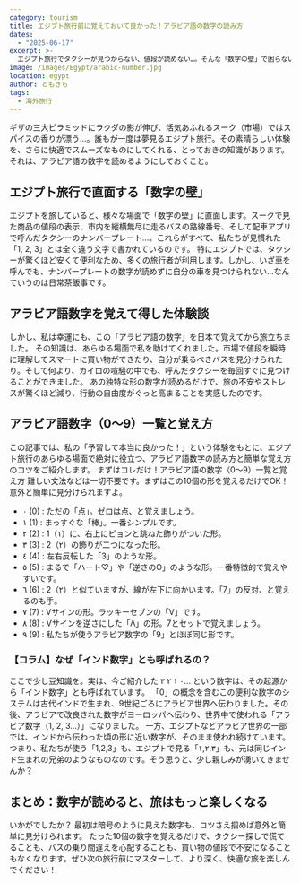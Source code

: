 ```yaml
---
category: tourism
title: エジプト旅行前に覚えておいて良かった！アラビア語の数字の読み方
dates:
  - "2025-06-17"
excerpt: >-
  エジプト旅行でタクシーが見つからない、値段が読めない…。そんな「数字の壁」で困らないために、出発前にアラビア語数字を覚えてみませんか？この記事では、旅行が驚くほど快適になるアラビア語数字（0〜9）の読み方と、簡単な覚え方のコツを体験談と共に解説します。これで旅の不安を解消し、もっとスムーズにエジプトを楽しみましょう！
image: /images/Egypt/arabic-number.jpg
location: egypt
author: ともきち
tags:
  - 海外旅行
---
```


ギザの三大ピラミッドにラクダの影が伸び、活気あふれるスーク（市場）ではスパイスの香りが漂う…。誰もが一度は夢見るエジプト旅行。その素晴らしい体験を、さらに快適でスムーズなものにしてくれる、とっておきの知識があります。
それは、アラビア語の数字を読めるようにしておくこと。

## エジプト旅行で直面する「数字の壁」

エジプトを旅していると、様々な場面で「数字の壁」に直面します。スークで見た商品の値段の表示、市内を縦横無尽に走るバスの路線番号、そして配車アプリで呼んだタクシーのナンバープレート…。これらがすべて、私たちが見慣れた「1, 2, 3」とは全く違う文字で書かれているのです。
特にエジプトでは、タクシーが驚くほど安くて便利なため、多くの旅行者が利用します。しかし、いざ車を呼んでも、ナンバープレートの数字が読めずに自分の車を見つけられない…なんていうのは日常茶飯事です。

## アラビア語数字を覚えて得した体験談

しかし、私は幸運にも、この「アラビア語の数字」を日本で覚えてから旅立ちました。
その知識は、あらゆる場面で私を助けてくれました。市場で値段を瞬時に理解してスマートに買い物ができたり、自分が乗るべきバスを見分けられたり。そして何より、カイロの喧騒の中でも、呼んだタクシーを毎回すぐに見つけることができました。
あの独特な形の数字が読めるだけで、旅の不安やストレスが驚くほど減り、行動の自由度がぐっと高まることを実感したのです。

## アラビア語数字（0〜9）一覧と覚え方

この記事では、私の「予習して本当に良かった！」という体験をもとに、エジプト旅行のあらゆる場面で絶対に役立つ、アラビア語数字の読み方と簡単な覚え方のコツをご紹介します。
まずはコレだけ！アラビア語の数字（0〜9）一覧と覚え方
難しい文法などは一切不要です。まずはこの10個の形を覚えるだけでOK！意外と簡単に見分けられますよ。

- ٠ (0) : ただの「点」。ゼロは点、と覚えましょう。
- ١ (1) : まっすぐな「棒」。一番シンプルです。
- ٢ (2) : 1（١）に、右上にピョンと跳ねた飾りがついた形。
- ٣ (3) : 2（٢）の飾りが二つになった形。
- ٤ (4) : 左右反転した「3」のような形。
- ٥ (5) : まるで「ハート♡」や「逆さのO」のような形。一番特徴的で覚えやすいです。
- ٦ (6) : 2（٢）と似ていますが、線が左下に向かいます。「7」の反対、と覚えるのも手。
- ٧ (7) : Vサインの形。ラッキーセブンの「V」です。
- ٨ (8) : Vサインを逆さにした「Λ」の形。7とセットで覚えましょう。
- ٩ (9) : 私たちが使うアラビア数字の「9」とほぼ同じ形です。

### 【コラム】なぜ「インド数字」とも呼ばれるの？

ここで少し豆知識を。実は、今ご紹介した ٠ ١ ٢ ٣… という数字は、その起源から「インド数字」とも呼ばれています。
「0」の概念を含むこの便利な数字のシステムは古代インドで生まれ、9世紀ごろにアラビア世界へ伝わりました。その後、アラビアで改良された数字がヨーロッパへ伝わり、世界中で使われる「アラビア数字（1, 2, 3…）」になりました。
一方、エジプトなどアラビア世界の一部では、インドから伝わった頃の形に近い数字が、そのまま使われ続けています。
つまり、私たちが使う「1,2,3」も、エジプトで見る「١,٢,٣」も、元は同じインド生まれの兄弟のようなものなのです。そう思うと、少し親しみが湧いてきませんか？

## まとめ：数字が読めると、旅はもっと楽しくなる

いかがでしたか？
最初は暗号のように見えた数字も、コツさえ掴めば意外と簡単に見分けられます。
たった10個の数字を覚えるだけで、タクシー探しで慌てることも、バスの乗り間違えを心配することも、買い物の値段で不安になることもなくなります。ぜひ次の旅行前にマスターして、より深く、快適な旅を楽しんでください！
